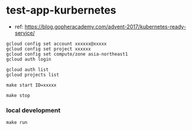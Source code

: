 # test-app-kurbernetes
* ref: https://blog.gopheracademy.com/advent-2017/kubernetes-ready-service/

```shell
gcloud config set account xxxxxx@xxxxx
gcloud config set project xxxxxx
gcloud config set compute/zone asia-northeast1
gcloud auth login

gcloud auth list
gcloud projects list

make start ID=xxxxx

make stop
```



### local development
```shell
make run
```
